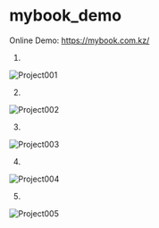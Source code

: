 # mybook_demo

Online Demo: https://mybook.com.kz/






1)

![Project001](https://user-images.githubusercontent.com/85882093/123499962-47827780-d65c-11eb-87f7-4022e4626c5e.png)

2)

![Project002](https://user-images.githubusercontent.com/85882093/123499977-697bfa00-d65c-11eb-8e74-6d384534e867.png)

3)

![Project003](https://user-images.githubusercontent.com/85882093/123499982-739df880-d65c-11eb-95c8-3333b3d4ce5a.png)


4)

![Project004](https://user-images.githubusercontent.com/85882093/123499989-7e588d80-d65c-11eb-861c-34bdc0eff333.png)

5)

![Project005](https://user-images.githubusercontent.com/85882093/123499994-84e70500-d65c-11eb-91b4-ae00a03ad04c.png)





